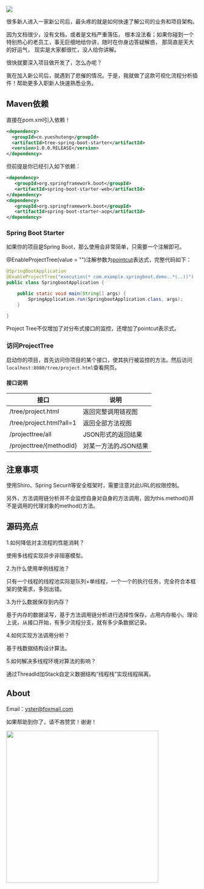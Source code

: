 ![](./picture/220619.png)

很多新人进入一家新公司后，最头疼的就是如何快速了解公司的业务和项目架构。

因为文档很少，没有文档，或者是文档严重落伍， 根本没法看；如果你碰到一个特别热心的老员工，事无巨细地给你讲，随时在你身边答疑解惑， 那简直是天大的好运气， 现实是大家都很忙，没人给你讲解。

很快就要深入项目做开发了，怎么办呢？

我在加入新公司后，就遇到了悲催的情况。于是，我就做了这款可视化流程分析插件！帮助更多入职新人快速熟悉业务。


## Maven依赖

直接在pom.xml引入依赖！

```xml
<dependency>
  <groupId>cn.yueshutong</groupId>
  <artifactId>tree-spring-boot-starter</artifactId>
  <version>1.0.0.RELEASE</version>
</dependency>
```

但前提是你已经引入如下依赖：

```xml
<dependency>
   <groupId>org.springframework.boot</groupId>
   <artifactId>spring-boot-starter-web</artifactId>
</dependency>
<dependency>
   <groupId>org.springframework.boot</groupId>
   <artifactId>spring-boot-starter-aop</artifactId>
</dependency>
```

### Spring Boot Starter

如果你的项目是Spring Boot，那么使用会非常简单，只需要一个注解即可。

@EnableProjectTree(value = "")注解参数为[pointcut](https://www.baidu.com/baidu?isource=infinity&iname=baidu&itype=web&tn=98012088_9_dg&ch=7&ie=utf-8&wd=%40pointcut%20%E8%A1%A8%E8%BE%BE%E5%BC%8F)表达式，完整代码如下：

```java
@SpringBootApplication
@EnableProjectTree("execution(* com.example.springboot.demo..*(..))")
public class SpringbootApplication {

    public static void main(String[] args) {
        SpringApplication.run(SpringbootApplication.class, args);
    }

}
```

Project Tree不仅增加了对分布式接口的监控，还增加了pointcut表示式。

### 访问ProjectTree

启动你的项目，首先访问你项目的某个接口，使其执行被监控的方法。然后访问`localhost:8080/tree/project.html`查看网页。

#### 接口说明

| 接口                         | 说明                 |
| ---------------------------- | -------------------- |
| /tree/project.html         | 返回完整调用链视图     |
| /tree/project.html?all=1    | 返回全部方法视图     |
| /projecttree/all        | JSON形式的返回结果   |
| /projecttree/{methodId}      | 对某一方法的JSON结果 |

## 注意事项

使用Shiro、Spring Securit等安全框架时，需要注意对此URL的权限控制。

另外，方法调用链分析并不会监控自身对自身的方法调用，因为this.method()并不是调用的代理对象的method()方法。


## 源码亮点

1.如何降低对主流程的性能消耗？

使用多线程实现异步非阻塞模型。

2.为什么使用单例线程池？

只有一个线程的线程池实际是队列+单线程，一个一个的执行任务，完全符合本框架的使需求，多则出错。

3.为什么数据保存到内存？

基于内存的数据读写，基于方法调用链分析进行选择性保存，占用内存极小。理论上说，从接口开始，有多少流程分支，就有多少条数据记录。

4.如何实现方法调用分析？

基于栈数据结构设计算法。

5.如何解决多线程环境对算法的影响？

通过ThreadId加Stack自定义数据结构“线程栈”实现线程隔离。

## About

Email：[yster@foxmail.com](mailto:yster@foxmail.com)

如果帮助到你了，请不吝赞赏！谢谢！

<img src='https://i.loli.net/2020/01/13/pPoFNwT6fKCZQ2i.png' width="400px" />
